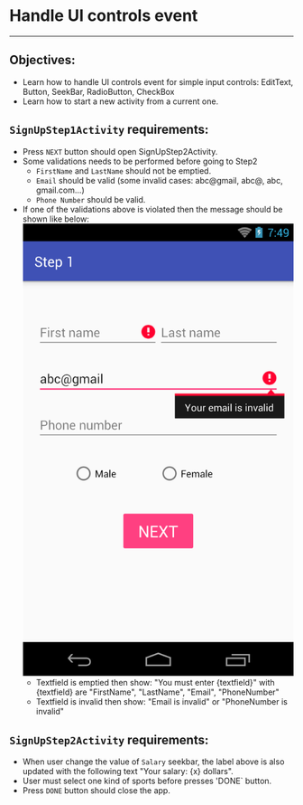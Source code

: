 # Handle UI controls event
------
## Objectives:
* Learn how to handle UI controls event for simple input controls: EditText, Button, SeekBar, RadioButton, CheckBox
* Learn how to start a new activity from a current one.

## `SignUpStep1Activity` requirements:
* Press `NEXT` button should open SignUpStep2Activity.
* Some validations needs to be performed before going to Step2
    + `FirstName` and `LastName` should not be emptied.
    + `Email` should be valid (some invalid cases: abc@gmail, abc@, abc, gmail.com...)
    + `Phone Number` should be valid.
* If one of the validations above is violated then the message should be shown like below:
![step1_error.png](images/ex1/ex12/step1_error.png)
    + Textfield is emptied then show: "You must enter {textfield}" with {textfield} are "FirstName", "LastName", "Email", "PhoneNumber"
    + Textfield is invalid then show: "Email is invalid" or "PhoneNumber is invalid"

## `SignUpStep2Activity` requirements:
* When user change the value of `Salary` seekbar, the label above is also updated with the following text "Your salary: {x} dollars".
* User must select one kind of sports before presses 'DONE` button.
* Press `DONE` button should close the app.
